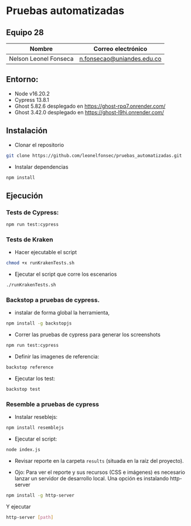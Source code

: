 # Pruebas automatizadas

## Equipo 28

| Nombre | Correo electrónico |
| --- | ---|
| Nelson Leonel Fonseca | n.fonsecao@uniandes.edu.co |

## Entorno:
- Node v16.20.2
- Cypress 13.8.1
- Ghost 5.82.6 desplegado en https://ghost-rpq7.onrender.com/
- Ghost 3.42.0 desplegado en https://ghost-l9hj.onrender.com/

## Instalación

- Clonar el repositorio
```bash
git clone https://github.com/leonelfonsec/pruebas_automatizadas.git
```

- Instalar dependencias
```bash
npm install
```

## Ejecución

### Tests de Cypress:
```bash
npm run test:cypress
```

### Tests de Kraken

- Hacer ejecutable el script
```bash
chmod +x runKrakenTests.sh
```

- Ejecutar el script que corre los escenarios
```bash
./runKrakenTests.sh
```

### Backstop a pruebas de cypress.
- instalar de forma global la herramienta, 
```bash
npm install -g backstopjs
```

- Correr las pruebas de cypress para generar los screenshots
```bash
npm run test:cypress
```

- Definir las imagenes de referencia:
```bash
backstop reference
```

- Ejecutar los test:
```bash
backstop test
```

### Resemble a pruebas de cypress
- Instalar reseblejs:
```bash
npm install resemblejs
```

- Ejecutar el script:
```bash
node index.js
```

- Revisar reporte en la carpeta `results` (situada en la raíz del proyecto).

* Ojo: Para ver el reporte y sus recursos (CSS e imágenes) es necesario lanzar un 
servidor de desarrollo local. Una opción es instalando http-server
```bash
npm install -g http-server
```

Y ejecutar
```bash
http-server [path]
```
